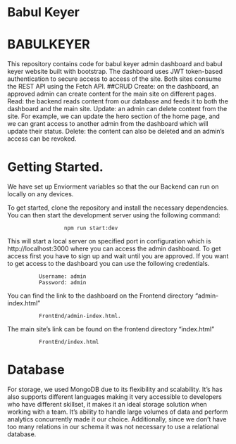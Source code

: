 # Babul Keyer
# BABULKEYER

This repository contains code for babul keyer admin dashboard and babul keyer website built with bootstrap. The dashboard uses JWT token-based authentication to secure access to access of the site. Both sites consume the REST API using the Fetch API.
##CRUD
Create: on the dashboard, an approved admin can create content for the main site on different pages.
Read: the backend reads content from our database and feeds it to both the dashboard and the main site.
Update: an admin can delete content from the site. For example, we can update the hero section of the home page, and we can grant access to another admin from the dashboard which will update their status.
Delete: the content can also be deleted and an admin’s access can be revoked.

# Getting Started.
We have set up Enviorment variables so that the our Backend can run on locally on any devices. 

To get started, clone the repository and install the necessary dependencies. You can then start the development server using the following command:
                      
                      npm run start:dev

This will start a local server on specified port in configuration which is http://localhost:3000 where you can access the admin dashboard.
To get access first you have to sign up and wait until you are approved. If you want to get access to the dashboard you can use the following credentials.
	
		      Username: admin
		      Password: admin

You can find the link to the dashboard on the Frontend directory “admin-index.html” 

		      FrontEnd/admin-index.html.
		      
The main site’s link can be found on the frontend directory “index.html”

		      FrontEnd/index.html

# Database
For storage, we used MongoDB due to its flexibility and scalability. It’s has also supports different languages making it very accessible to developers who have different skillset, it makes it an ideal storage solution when working with a team. It’s ability to handle large volumes of data and perform analytics concurrently made it our choice. Additionally, since we don’t have too many relations in our schema it was not necessary to use a relational database.


